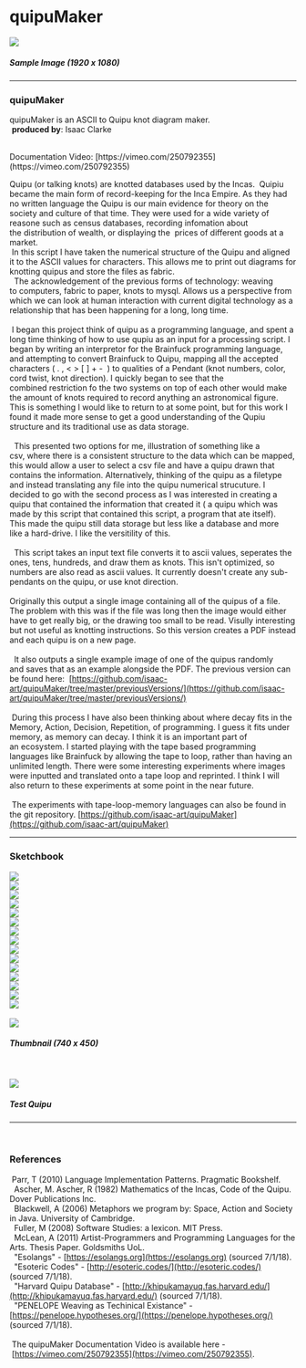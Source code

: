 # quipuMaker

![](https://raw.githubusercontent.com/isaac-art/quipuMaker/master/quipuMaker/exampleSingleImage-1920x1080.png)
##### Sample Image (1920 x 1080)

---

### quipuMaker
quipuMaker is an ASCII to Quipu knot diagram maker.   
  **produced by**: Isaac Clarke   

<br/>
Documentation Video: [https://vimeo.com/250792355](https://vimeo.com/250792355)  
<br/>

Quipu (or talking knots) are knotted databases used by the Incas.  Quipiu became the main form of record-keeping for the Inca Empire. As they had no written language the Quipu is our main evidence for theory on the society and culture of that time. They were used for a wide variety of reasone such as census databases, recording infomation about the distribution of wealth, or displaying the  prices of different goods at a market.     
<br/>
 In this script I have taken the numerical structure of the Quipu and aligned it to the ASCII values for characters. This allows me to print out diagrams for knotting quipus and store the files as fabric.   
<br/>
  The acknowledgement of the previous forms of technology: weaving to computers, fabric to paper, knots to mysql. Allows us a perspective from which we can look at human interaction with current digital technology as a relationship that has been happening for a long, long time.   
 <br/>
 I began this project think of quipu as a programming language, and spent a long time thinking of how to use qupiu as an input for a processing script. I began by writing an interpretor for the Brainfuck programming language, and attempting to convert Brainfuck to Quipu, mapping all the accepted characters ( . , < > [ ] + -  ) to qualities of a Pendant (knot numbers, color, cord twist, knot direction). I quickly began to see that the combined restriction fo the two systems on top of each other would make the amount of knots required to record anything an astronomical figure.  This is something I would like to return to at some point, but for this work I found it made more sense to get a good understanding of the Qupiu structure and its traditional use as data storage.  
  <br/>
  This presented two options for me, illustration of something like a csv, where there is a consistent structure to the data which can be mapped, this would allow a user to select a csv file and have a quipu drawn that contains the information. Alternatively, thinking of the quipu as a filetype and instead translating any file into the quipu numerical strucuture. I decided to go with the second process as I was interested in creating a quipu that contained the information that created it ( a quipu which was made by this script that contained this script, a program that ate itself). This made the quipu still data storage but less like a database and more like a hard-drive. I like the versitility of this.   
  <br/>
  This script takes an input text file converts it to ascii values, seperates the ones, tens, hundreds, and draw them as knots. This isn't optimized, so numbers are also read as ascii values. It currently doesn't create any sub-pendants on the quipu, or use knot direction.  
 <br/>
Originally this output a single image containing all of the quipus of a file. The problem with this was if the file was long then the image would either have to get really big, or the drawing too small to be read. Visully interesting but not useful as knotting instructions. So this version creates a PDF instead and each quipu is on a new page.  
  <br/>
  It also outputs a single example image of one of the quipus randomly and saves that as an example alongside the PDF. The previous version can be found here:   [https://github.com/isaac-art/quipuMaker/tree/master/previousVersions/](https://github.com/isaac-art/quipuMaker/tree/master/previousVersions/)  
<br/> During this process I have also been thinking about where decay fits in the Memory, Action, Decision, Repetition, of programming. I guess it fits under memory, as memory can decay. I think it is an important part of an ecosystem. I started playing with the tape based programming languages like Brainfuck by allowing the tape to loop, rather than having an unlimited length. There were some interesting experiments where images were inputted and translated onto a tape loop and reprinted. I think I will also return to these experiments at some point in the near future.  
  <br/> The experiments with tape-loop-memory languages can also be found in the git repository. [https://github.com/isaac-art/quipuMaker](https://github.com/isaac-art/quipuMaker)
  
---

### Sketchbook  <br/>
![](https://raw.githubusercontent.com/isaac-art/quipuMaker/master/sketchbook/IMG_1187.jpg) <br/> 
![](https://raw.githubusercontent.com/isaac-art/quipuMaker/master/sketchbook/IMG_1188.jpg) <br/>
![](https://raw.githubusercontent.com/isaac-art/quipuMaker/master/sketchbook/IMG_1189.jpg) <br/>
![](https://raw.githubusercontent.com/isaac-art/quipuMaker/master/sketchbook/IMG_1190.jpg) <br/>
![](https://raw.githubusercontent.com/isaac-art/quipuMaker/master/sketchbook/IMG_1191.jpg) <br/>
![](https://raw.githubusercontent.com/isaac-art/quipuMaker/master/sketchbook/IMG_1192.jpg) <br/>
![](https://raw.githubusercontent.com/isaac-art/quipuMaker/master/sketchbook/IMG_1193.jpg) <br/>
![](https://raw.githubusercontent.com/isaac-art/quipuMaker/master/sketchbook/IMG_1194.jpg) <br/>
![](https://raw.githubusercontent.com/isaac-art/quipuMaker/master/sketchbook/IMG_1195.jpg) <br/>
![](https://raw.githubusercontent.com/isaac-art/quipuMaker/master/sketchbook/IMG_1196.jpg) <br/>
![](https://raw.githubusercontent.com/isaac-art/quipuMaker/master/sketchbook/IMG_1197.jpg) <br/>
![](https://raw.githubusercontent.com/isaac-art/quipuMaker/master/sketchbook/IMG_1198.jpg) <br/>
![](https://raw.githubusercontent.com/isaac-art/quipuMaker/master/sketchbook/IMG_1199.jpg) <br/>
![](https://raw.githubusercontent.com/isaac-art/quipuMaker/master/sketchbook/IMG_1200.jpg) <br/>
![](https://raw.githubusercontent.com/isaac-art/quipuMaker/master/sketchbook/quipuTest.JPG) <br/>
<br/>
![](https://raw.githubusercontent.com/isaac-art/quipuMaker/master/quipuMaker/exampleThumb.png)
<br/>
##### Thumbnail (740 x 450) <br/>

<br/>

![](https://raw.githubusercontent.com/isaac-art/quipuMaker/master/sketchbook/IMG_E1213.jpg)
<br/>
##### Test Quipu <br/>


---

<br/>

### References  <br/>
 Parr, T (2010) Language Implementation Patterns. Pragmatic Bookshelf.  <br/>  Ascher, M. Ascher, R (1982) Mathematics of the Incas, Code of the Quipu. Dover Publications Inc.  <br/>  Blackwell, A (2006) Metaphors we program by: Space, Action and Society in Java. University of Cambridge. <br/>  Fuller, M (2008) Software Studies: a lexicon. MIT Press.  <br/>  McLean, A (2011) Artist-Programmers and Programming Languages for the Arts. Thesis Paper. Goldsmiths UoL.  <br/>  "Esolangs" - [https://esolangs.org](https://esolangs.org) (sourced 7/1/18). <br/>  "Esoteric Codes" - [http://esoteric.codes/](http://esoteric.codes/) (sourced 7/1/18). <br/>  "Harvard Quipu Database" - [http://khipukamayuq.fas.harvard.edu/](http://khipukamayuq.fas.harvard.edu/) (sourced 7/1/18). <br/>  "PENELOPE Weaving as Techinical Existance" - [https://penelope.hypotheses.org/](https://penelope.hypotheses.org/) (sourced 7/1/18). <br/>  <br/> The quipuMaker Documentation Video is available here - [https://vimeo.com/250792355](https://vimeo.com/250792355). 
